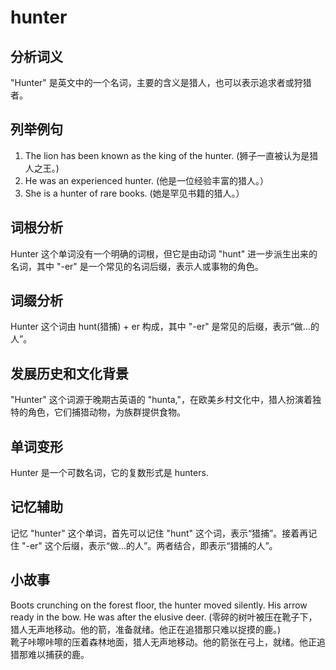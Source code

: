 # hunter

## 分析词义

  

"Hunter" 是英文中的一个名词，主要的含义是猎人，也可以表示追求者或狩猎者。

  

## 列举例句

  

1.  The lion has been known as the king of the hunter. (狮子一直被认为是猎人之王。)
2.  He was an experienced hunter. (他是一位经验丰富的猎人。）
3.  She is a hunter of rare books. (她是罕见书籍的猎人。）

  

## 词根分析

  

Hunter 这个单词没有一个明确的词根，但它是由动词 "hunt" 进一步派生出来的名词，其中 "-er" 是一个常见的名词后缀，表示人或事物的角色。

  

## 词缀分析

  

Hunter 这个词由 hunt(猎捕) + er 构成，其中 "-er" 是常见的后缀，表示“做...的人”。

  

## 发展历史和文化背景

  

"Hunter" 这个词源于晚期古英语的 "hunta,"，在欧美乡村文化中，猎人扮演着独特的角色，它们捕猎动物，为族群提供食物。

  

## 单词变形

  

Hunter 是一个可数名词，它的复数形式是 hunters.

  

## 记忆辅助

  

记忆 "hunter" 这个单词，首先可以记住 "hunt" 这个词，表示“猎捕”。接着再记住 "-er" 这个后缀，表示“做...的人”。两者结合，即表示“猎捕的人”。

  

## 小故事

  

Boots crunching on the forest floor, the hunter moved silently. His arrow ready in the bow. He was after the elusive deer. (零碎的树叶被压在靴子下，猎人无声地移动。他的箭，准备就绪。他正在追猎那只难以捉摸的鹿。)  
靴子咔嚓咔嚓的压着森林地面，猎人无声地移动。他的箭张在弓上，就绪。他正追猎那难以捕获的鹿。

